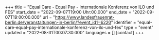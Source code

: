 +++
title = "Equal Care - Equal Pay - Internationale Konferenz von ILO und FES"
start_date = "2022-09-07T19:00 Uhr:00.000"
end_date = "2022-09-07T19:00:00.000"
url = "https://www.landesfrauenrat-berlin.de/veranstaltungen-in-berlin/?event_id1=6220"
identifier = "equal-care-equal-pay-internationale-konferenz-von-ilo-und-fes"
type = "event"
updated = "2022-08-31T00:07:30.000"
languages = []
[contact]
+++
